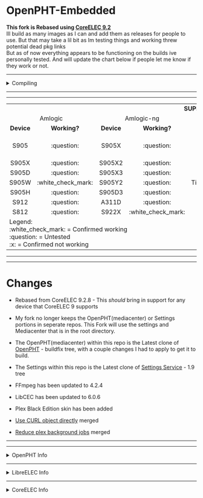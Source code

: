 # OpenPHT-Embedded

**This fork is Rebased using [CoreELEC 9.2](https://github.com/CoreELEC/CoreELEC/tree/coreelec-9.2)**
<br>Ill build as many images as I can and add them as releases for people to use. But that may take a lil bit as Im testing things and working threw potential dead pkg links<br>But as of now everything appears to be functioning on the builds ive personally tested. And will update the chart below if people let me know if they work or not.

------------

<details>
<summary>Compiling</summary>
  
Note: This fork has only been tested to build on Ubuntu 18.04.5<br><br>"Short" build commands:
<br>
* `make rpi2`
* `make amlogic`
* `make amlogic-ng`
* `make pc`

Full command to build different image:
* `PROJECT=*** ARCH=*** DISTRO=*** DEVICE=*** make image`
<br>
Ill add new "short" build commands as I compile them as I find them to be easier for the general public to compile the image.
<br>

</details>

------------
------------

<table>
  <tr>
  <td align="center" colspan="12"><strong>SUPPORTED DEVICES/BUILDS</strong></td>
  </tr>
  <tr>
    <td align="center" colspan="2">Amlogic</td>
    <td align="center" colspan="2">Amlogic-ng</td>
    <td align="center" colspan="2">Rockchip</td>
    <td align="center" colspan="2">RPI</td>
    <td align="center" colspan="2">Allwinner</td>
    <td align="center" colspan="2">X86/X64</td>
  </tr>
  <tr>
    <td align="center" ><b>Device</b></td>
    <td align="center" ><b>Working?</b></td>
    <td align="center" ><b>Device</b></td>
    <td align="center" ><b>Working?</b></td>
    <td align="center" ><b>Device</b></td>
    <td align="center" ><b>Working?</b></td>
    <td align="center" ><b>Device</b></td>
    <td align="center" ><b>Working?</b></td>
    <td align="center" ><b>Device</b></td>
    <td align="center" ><b>Working?</b></td>
    <td align="center" ><b>Device</b></td>
    <td align="center" ><b>Working?</b></td>
  </tr>
  <tr><! --- First Row --->
  <td align="center">S905</td>
  <td align="center">:question:</td>
  <td align="center">S905X</td>
  <td align="center">:question:</td>
  <td align="center">MiQi</td>
  <td align="center">:question:</td>
  <td align="center">RPi</td>
  <td align="center">:question:</td>
  <td align="center">A64</td>
  <td align="center">:question:</td>
  <td align="center">All Generic devices</td>
  <td align="center">:question:</td>
  </tr>
  <tr><! --- Second Row --->
  <td align="center">S905X</td>
  <td align="center">:question:</td>
  <td align="center">S905X2</td>
  <td align="center">:question:</td>
  <td align="center">RK3328</td>
  <td align="center">:question:</td>
  <td align="center">RPi2</td>
  <td align="center">:question:</td>
  <td align="center">H3</td>
  <td align="center">:question:</td>
  <td align="center"></td><! --- X86/X64 empty device column --->
  <td align="center"></td><! --- X86/X64 empty working column --->
  </tr>
  <tr><! --- Third Row --->
  <td align="center">S905D</td>
  <td align="center">:question:</td>
  <td align="center">S905X3</td>
  <td align="center">:question:</td>
  <td align="center">RK3399</td>
  <td align="center">:question:</td>
  <td align="center">RPi3/3+</td>
  <td align="center">:question:</td>
  <td align="center">H6</td>
  <td align="center">:question:</td>
  <td align="center"></td><! --- Allwinner empty device column --->
  <td align="center"></td><! --- Allwinner empty working column --->
  </tr>
  <tr>
  <td align="center">S905W</td>
  <td align="center">:white_check_mark:</td>
  <td align="center">S905Y2</td>
  <td align="center">:question:</td>
  <td align="center">TinkerBoard</td>
  <td align="center">:question:</td>
  <td align="center">RPi4</td>
  <td align="center">:question:</td>
  <td align="center"></td><! --- Allwinner empty device column --->
  <td align="center"></td><! --- Allwinner empty working column --->
  <td align="center"></td><! --- X86/X64 empty device column --->
  <td align="center"></td><! --- X86/X64 empty working column --->
  </tr>
  <tr>
  <td align="center">S905H</td>
  <td align="center">:question:</td>
  <td align="center">S905D3</td>
  <td align="center">:question:</td>
  <td align="center"></td><! --- Rockchip empty device column --->
  <td align="center"></td><! --- Rockchip empty Working column --->
  <td align="center"></td><! --- Rpi empty device column --->
  <td align="center"></td><! --- Rpi empty working column --->
  <td align="center"></td><! --- Allwinner empty device column --->
  <td align="center"></td><! --- Allwinner empty working column --->
  <td align="center"></td><! --- X86/X64 empty device column --->
  <td align="center"></td><! --- X86/X64 empty working column --->
  </tr>
  <tr>
  <td align="center">S912</td>
  <td align="center">:question:</td>
  <td align="center">A311D</td>
  <td align="center">:question:</td>
  <td align="center"></td><! --- Rockchip empty device column --->
  <td align="center"></td><! --- Rockchip empty Working column --->
  <td align="center"></td><! --- Rpi empty device column --->
  <td align="center"></td><! --- Rpi empty working column --->
  <td align="center"></td><! --- Allwinner empty device column --->
  <td align="center"></td><! --- Allwinner empty working column --->
  <td align="center"></td><! --- X86/X64 empty device column --->
  <td align="center"></td><! --- X86/X64 empty working column --->
  </tr>
  <tr>
  <td align="center">S812</td>
  <td align="center">:question:</td>
  <td align="center">S922X</td>
  <td align="center">:white_check_mark:</td>
  <td align="center"></td><! --- Rockchip empty device column --->
  <td align="center"></td><! --- Rockchip empty Working column --->
  <td align="center"></td><! --- Rpi empty device column --->
  <td align="center"></td><! --- Rpi empty working column --->
  <td align="center"></td><! --- Allwinner empty device column --->
  <td align="center"></td><! --- Allwinner empty working column --->
  <td align="center"></td><! --- X86/X64 empty device column --->
  <td align="center"></td><! --- X86/X64 empty working column --->
  </tr>
  <tr>
  <td colspan="12">Legend:<br>:white_check_mark: = Confirmed working<br>:question: = Untested<br>:x: = Confirmed not working</td>
  </tr>
</table>

------------
------------


# Changes

* Rebased from CoreELEC 9.2.8 - This *should* bring in support for any device that CoreELEC 9 supports

* My fork no longer keeps the OpenPHT(mediacenter) or Settings portions in seperate repos. This Fork will use the settings and Mediacenter that is in the root directory.

* The OpenPHT(mediacenter) within this repo is the Latest clone of [OpenPHT](https://github.com/brfransen/OpenPHT) - buildfix tree, with a couple changes I had to apply to get it to build.

* The Settings within this repo is the Latest clone of [Settings Service](https://github.com/RasPlex/service.openelec.settings) - 1.9 tree

* FFmpeg has been updated to 4.2.4
* LibCEC has been updated to 6.0.6
* Plex Black Edition skin has been added

* [Use CURL object directly](https://github.com/Risca/OpenPHT/commit/873ac97cb1acd9f34b8c7360f4cf9f31151ea09f) merged
* [Reduce plex background jobs](https://github.com/Risca/OpenPHT/commit/1f1c932cf0b6548e192b7c90ec5d86f0c863fd24) merged


------------
------------
<details>
<summary>OpenPHT Info</summary>
OpenPHT-Embedded is a 'Just enough OS' Linux distribution for running OpenPHT on popular mediacentre hardware.<br><br>SSH login details are user: "root" password: "openpht" or "rasplex" depending on distribution.
</details>

------------

<details>
<summary>LibreELEC Info</summary>
<br>
Source code

https://github.com/LibreELEC/LibreELEC.tv

License
LibreELEC original code is released under GPLv2.
Copyright
As LibreELEC includes code from many upstream projects it includes many copyright owners. LibreELEC makes NO claim of copyright on any upstream code. However all original LibreELEC authored code is copyright LibreELEC.tv. For a complete copyright list please checkout the source code to examine license headers. Unless expressly stated otherwise all code submitted to the LibreELEC project (in any form) is licensed under GPLv2 and copyright is donated to LibreELEC.tv. This approach allows the project to stay manageable in the long term by giving us freedom to maintain the code as part of the whole without the management overhead of preserving contact with every submitter, e.g. GPLv3. You are absolutely free to retain copyright. To retain copyright simply add a copyright header to each submitted code page. If you submit code that is not your own work it is your responsibility to place a header stating the copyright.
</details>

------------

<details>
<summary>CoreELEC Info</summary>
<br>
CoreELEC is a 'Just enough OS' Linux distribution for running the award-winning [Kodi](https://kodi.tv) software on popular low-cost hardware. CoreELEC is a minor fork of [LibreELEC](https://libreelec.tv), it's built by the community for the community. [CoreELEC website](http://coreelec.org).

**Issues & Support**

Please report issues via the CoreELEC [Forum](https://discourse.coreelec.org).

**Donations**

At this moment we do not accept Donations. We are doing this for fun not for profit.

**License**

CoreELEC original code is released under [GPLv2](https://www.gnu.org/licenses/gpl-2.0.html).

**Copyright**

As CoreELEC includes code from many upstream projects it includes many copyright owners. CoreELEC makes NO claim of copyright on any upstream code. Patches to upstream code have the same license as the upstream project, unless specified otherwise. For a complete copyright list please checkout the source code to examine license headers. Unless expressly stated otherwise all code submitted to the CoreELEC project (in any form) is licensed under [GPLv2](https://www.gnu.org/licenses/gpl-2.0.html). You are absolutely free to retain copyright. To retain copyright simply add a copyright header to each submitted code page. If you submit code that is not your own work it is your responsibility to place a header stating the copyright.
</details>
